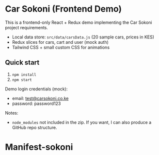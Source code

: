 # Car Sokoni (Frontend Demo)

This is a frontend-only React + Redux demo implementing the Car Sokoni project requirements.
- Local data store: `src/data/carsData.js` (20 sample cars, prices in KES)
- Redux slices for cars, cart and user (mock auth)
- Tailwind CSS + small custom CSS for animations

## Quick start
1. `npm install`
2. `npm start`

Demo login credentials (mock):
- email: test@carsokoni.co.ke
- password: password123

Notes:
- `node_modules` not included in the zip. If you want, I can also produce a GitHub repo structure.
# Manifest-sokoni